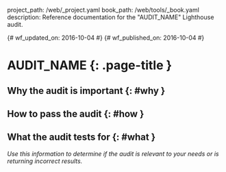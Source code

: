project_path: /web/_project.yaml
book_path: /web/tools/_book.yaml
description: Reference documentation for the "AUDIT_NAME" Lighthouse audit.

{# wf_updated_on: 2016-10-04 #}
{# wf_published_on: 2016-10-04 #}

# AUDIT_NAME  {: .page-title }

## Why the audit is important {: #why }

## How to pass the audit {: #how }

## What the audit tests for {: #what }

*Use this information to determine if the audit is relevant to your needs
or is returning incorrect results.*
